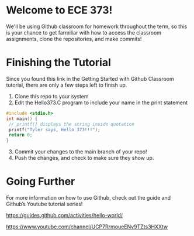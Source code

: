 # Welcome to ECE 373!

We'll be using Github classroom for homework throughout the term, so this is your chance to get farmiliar with 
how to access the classroom assignments, clone the repositories, and make commits!


# Finishing the Tutorial
Since you found this link in the Getting Started with Github Classroom tutorial, there are only a few steps left
to finish up.

  1. Clone this repo to your system
  2. Edit the Hello373.C program to include your name in the print statement
  
  ```c
  #include <stdio.h>
int main() {
   // printf() displays the string inside quotation
   printf("Tyler says, Hello 373!!!");
   return 0;
}
```

  3. Commit your changes to the main branch of your repo!
  4. Push the changes, and check to make sure they show up.

  
# Going Further
For more information on how to use Github, check out the guide and Github’s Youtube tutorial series!

https://guides.github.com/activities/hello-world/

https://www.youtube.com/channel/UCP7RrmoueENv9TZts3HXXtw
